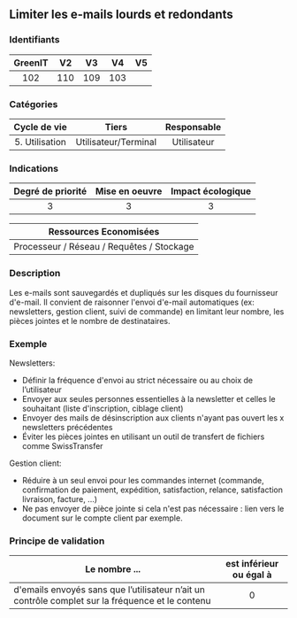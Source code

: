 ## Limiter les e-mails lourds et redondants

### Identifiants

| GreenIT |  V2  |  V3  | V4  | V5  |
|:-------:|:----:|:----:|:---:|:---:|
|   102   | 110  | 109  | 103 |  |

### Catégories

| Cycle de vie |  Tiers  |  Responsable  |
|:---------:|:----:|:----:|
| 5. Utilisation | Utilisateur/Terminal | Utilisateur |

### Indications

| Degré de priorité |      Mise en oeuvre       |  Impact écologique    |
|:-------------------:|:-------------------------:|:---------------------:|
| 3 | 3 | 3 |

|     Ressources Economisées      |
|:-------------------------------:|
| Processeur / Réseau / Requêtes / Stockage |

### Description

Les e-mails sont sauvegardés et dupliqués sur les disques du fournisseur d'e-mail. 
Il convient de raisonner l'envoi d'e-mail automatiques (ex: newsletters, gestion client, suivi de commande) en limitant leur nombre, les pièces jointes et le nombre de destinataires.

### Exemple

Newsletters:

- Définir la fréquence d'envoi au strict nécessaire ou au choix de l’utilisateur
- Envoyer aux seules personnes essentielles à la newsletter et celles le souhaitant (liste d'inscription, ciblage client)
- Envoyer des mails de désinscription aux clients n'ayant pas ouvert les x newsletters précédentes
- Éviter les pièces jointes en utilisant un outil de transfert de fichiers comme SwissTransfer

Gestion client:

- Réduire à un seul envoi pour les commandes internet (commande, confirmation de paiement, expédition, satisfaction, relance, satisfaction livraison, facture, ...)
- Ne pas envoyer de pièce jointe si cela n'est pas nécessaire : lien vers le document sur le compte client par exemple.

### Principe de validation

| Le nombre ...                                                                                    | est inférieur ou égal à   |  
|--------------------------------------------------------------------------------------------------|:-------------------------:|
| d'emails envoyés sans que l’utilisateur n’ait un contrôle complet sur la fréquence et le contenu | 0  |
